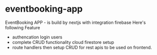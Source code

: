 # eventbooking-app
EventBooking APP - is build by nextjs with integration firebase
Here's following Feature
- authencation login users
- complete CRUD functionality cloud firestore setup
- route handlers then setup CRUD for rest apis to be used on frontend.
